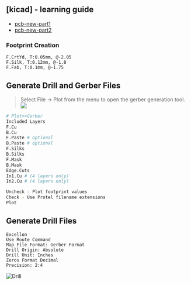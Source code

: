 ## [kicad] - learning guide
* [pcb-new-part1](https://www.pcbway.com/blog/PCB_Design_Layout/Layout_In_Pcbnew.html)
* [pcb-new-part2](https://www.pcbway.com/blog/PCB_Design_Layout/Layout_In_Pcbnew_____part_2.html)

### Footprint Creation

```
F.CrtYd, T:0.05mm, @-2.05
F.Silk, T:0.12mm, @-1.8
F.Fab, T:0.1mm, @-1.75
```


## Generate Drill and Gerber Files
> Select File -> Plot from the menu to open the gerber generation tool.
![](../assets/img/)

```bash
# Plot>>Gerber
Included Layers
F.Cu
B.Cu
F.Paste # optional
B.Paste # optional
F.Silks
B.Silks
F.Mask
B.Mask
Edge.Cuts
In1.Cu # (4 layers only)
In2.Cu # (4 layers only)

Uncheck - Plot footprint values
Check - Use Protel filename extensions
Plot

```

## Generate Drill Files

```
Excellon
Use Route Command
Map File Format: Gerber Format
Drill Origin: Absolute
Drill Unit: Inches
Zeros Format Decimal
Precision: 2:4
```

![Drill](D:\Work\aMarkdown\img\drill.png)



